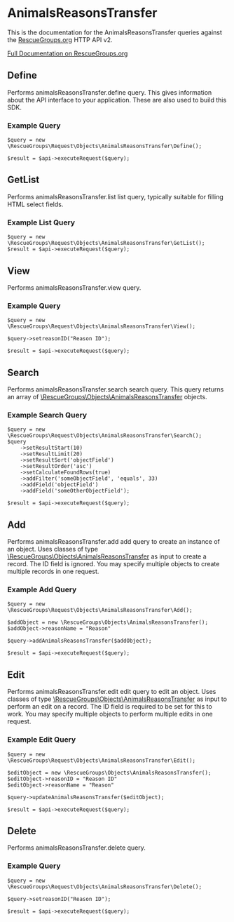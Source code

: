 # AnimalsReasonsTransfer

This is the documentation for the AnimalsReasonsTransfer queries against the [RescueGroups.org](https://www.rescuegroups.org/) HTTP API v2.

[Full Documentation on RescueGroups.org](https://userguide.rescuegroups.org/display/APIDG/Object+definitions#Objectdefinitions-animalsReasonsTransfer)

## Define
Performs animalsReasonsTransfer.define query. This gives information about the API interface to your application. These are also used to build this SDK.

### Example Query

    $query = new \RescueGroups\Request\Objects\AnimalsReasonsTransfer\Define();

    $result = $api->executeRequest($query);
## GetList
Performs animalsReasonsTransfer.list list query, typically suitable for filling HTML select fields.

### Example List Query

    $query = new \RescueGroups\Request\Objects\AnimalsReasonsTransfer\GetList();
    $result = $api->executeRequest($query);
## View
Performs animalsReasonsTransfer.view query.

### Example Query

    $query = new \RescueGroups\Request\Objects\AnimalsReasonsTransfer\View();

    $query->setreasonID("Reason ID");

    $result = $api->executeRequest($query);

## Search
Performs animalsReasonsTransfer.search search query. This query returns an array of [\RescueGroups\Objects\AnimalsReasonsTransfer](../../../src/Objects/AnimalsReasonsTransfer.php) objects.

### Example Search Query

    $query = new \RescueGroups\Request\Objects\AnimalsReasonsTransfer\Search();
    $query
        ->setResultStart(10)
        ->setResultLimit(20)
        ->setResultSort('objectField')
        ->setResultOrder('asc')
        ->setCalculateFoundRows(true)
        ->addFilter('someObjectField', 'equals', 33)
        ->addField('objectField')
        ->addField('someOtherObjectField');

    $result = $api->executeRequest($query);
## Add
Performs animalsReasonsTransfer.add add query to create an instance of an object. Uses classes of type [\RescueGroups\Objects\AnimalsReasonsTransfer](../../../src/Objects/AnimalsReasonsTransfer.php) as input to create a record. The ID field is ignored. You may specify multiple objects to create multiple records in one request.

### Example Add Query

    $query = new \RescueGroups\Request\Objects\AnimalsReasonsTransfer\Add();

    $addObject = new \RescueGroups\Objects\AnimalsReasonsTransfer();
    $addObject->reasonName = "Reason"

    $query->addAnimalsReasonsTransfer($addObject);

    $result = $api->executeRequest($query);
## Edit
Performs animalsReasonsTransfer.edit edit query to edit an object. Uses classes of type [\RescueGroups\Objects\AnimalsReasonsTransfer](../../../src/Objects/AnimalsReasonsTransfer.php) as input to perform an edit on a record. The ID field is required to be set for this to work. You may specify multiple objects to perform multiple edits in one request.

### Example Edit Query

    $query = new \RescueGroups\Request\Objects\AnimalsReasonsTransfer\Edit();

    $editObject = new \RescueGroups\Objects\AnimalsReasonsTransfer();
    $editObject->reasonID = "Reason ID"
    $editObject->reasonName = "Reason"

    $query->updateAnimalsReasonsTransfer($editObject);

    $result = $api->executeRequest($query);
## Delete
Performs animalsReasonsTransfer.delete query.

### Example Query

    $query = new \RescueGroups\Request\Objects\AnimalsReasonsTransfer\Delete();

    $query->setreasonID("Reason ID");

    $result = $api->executeRequest($query);

